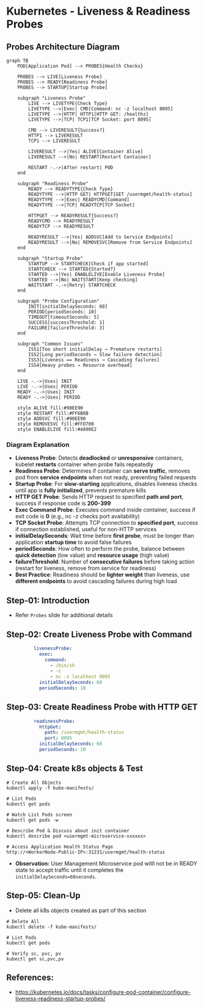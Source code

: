 # Kubernetes - Liveness & Readiness Probes

## Probes Architecture Diagram

```mermaid
graph TB
    POD[Application Pod] --> PROBES{Health Checks}
    
    PROBES --> LIVE[Liveness Probe]
    PROBES --> READY[Readiness Probe]
    PROBES --> STARTUP[Startup Probe]
    
    subgraph "Liveness Probe"
        LIVE --> LIVETYPE{Check Type}
        LIVETYPE -->|Exec| CMD[Command: nc -z localhost 8095]
        LIVETYPE -->|HTTP| HTTP1[HTTP GET: /healthz]
        LIVETYPE -->|TCP| TCP1[TCP Socket: port 8095]
        
        CMD --> LIVERESULT{Success?}
        HTTP1 --> LIVERESULT
        TCP1 --> LIVERESULT
        
        LIVERESULT -->|Yes| ALIVE[Container Alive]
        LIVERESULT -->|No| RESTART[Restart Container]
        
        RESTART -.->|After restart| POD
    end
    
    subgraph "Readiness Probe"
        READY --> READYTYPE{Check Type}
        READYTYPE -->|HTTP GET| HTTPGET[GET /usermgmt/health-status]
        READYTYPE -->|Exec| READYCMD[Command]
        READYTYPE -->|TCP| READYTCP[TCP Socket]
        
        HTTPGET --> READYRESULT{Success?}
        READYCMD --> READYRESULT
        READYTCP --> READYRESULT
        
        READYRESULT -->|Yes| ADDSVC[Add to Service Endpoints]
        READYRESULT -->|No| REMOVESVC[Remove from Service Endpoints]
    end
    
    subgraph "Startup Probe"
        STARTUP --> STARTCHECK[Check if app started]
        STARTCHECK --> STARTED{Started?}
        STARTED -->|Yes| ENABLELIVE[Enable Liveness Probe]
        STARTED -->|No| WAITSTART[Keep checking]
        WAITSTART -.->|Retry| STARTCHECK
    end
    
    subgraph "Probe Configuration"
        INIT[initialDelaySeconds: 60]
        PERIOD[periodSeconds: 10]
        TIMEOUT[timeoutSeconds: 5]
        SUCCESS[successThreshold: 1]
        FAILURE[failureThreshold: 3]
    end
    
    subgraph "Common Issues"
        ISS1[Too short initialDelay → Premature restarts]
        ISS2[Long periodSeconds → Slow failure detection]
        ISS3[Liveness == Readiness → Cascading failures]
        ISS4[Heavy probes → Resource overhead]
    end
    
    LIVE -.->|Uses| INIT
    LIVE -.->|Uses| PERIOD
    READY -.->|Uses| INIT
    READY -.->|Uses| PERIOD
    
    style ALIVE fill:#90EE90
    style RESTART fill:#FF6B6B
    style ADDSVC fill:#90EE90
    style REMOVESVC fill:#FFD700
    style ENABLELIVE fill:#4A90E2
```

### Diagram Explanation

- **Liveness Probe**: Detects **deadlocked** or **unresponsive** containers, kubelet **restarts** container when probe fails repeatedly
- **Readiness Probe**: Determines if container can **serve traffic**, removes pod from **service endpoints** when not ready, preventing failed requests
- **Startup Probe**: For **slow-starting** applications, disables liveness checks until app is **fully initialized**, prevents premature kills
- **HTTP GET Probe**: Sends HTTP request to specified **path and port**, success if response code is **200-399**
- **Exec Command Probe**: Executes command inside container, success if exit code is **0** (e.g., nc -z checks port availability)
- **TCP Socket Probe**: Attempts TCP connection to **specified port**, success if connection established, useful for non-HTTP services
- **initialDelaySeconds**: Wait time before **first probe**, must be longer than application **startup time** to avoid false failures
- **periodSeconds**: How often to perform the probe, balance between **quick detection** (low value) and **resource usage** (high value)
- **failureThreshold**: Number of **consecutive failures** before taking action (restart for liveness, remove from service for readiness)
- **Best Practice**: Readiness should be **lighter weight** than liveness, use **different endpoints** to avoid cascading failures during high load

## Step-01: Introduction
- Refer `Probes` slide for additional details

## Step-02: Create Liveness Probe with Command
```yml
          livenessProbe:
            exec:
              command:
                - /bin/sh
                - -c
                - nc -z localhost 8095
            initialDelaySeconds: 60
            periodSeconds: 10
```

## Step-03: Create Readiness Probe with HTTP GET
```yml
          readinessProbe:
            httpGet:
              path: /usermgmt/health-status
              port: 8095
            initialDelaySeconds: 60
            periodSeconds: 10     
```


## Step-04: Create k8s objects & Test
```
# Create All Objects
kubectl apply -f kube-manifests/

# List Pods
kubectl get pods

# Watch List Pods screen
kubectl get pods -w

# Describe Pod & Discuss about init container
kubectl describe pod <usermgmt-microservice-xxxxxx>

# Access Application Health Status Page
http://<WorkerNode-Public-IP>:31231/usermgmt/health-status
```
- **Observation:** User Management Microservice pod witll not be in READY state to accept traffic until it completes the `initialDelaySeconds=60seconds`. 

## Step-05: Clean-Up
- Delete all k8s objects created as part of this section
```
# Delete All
kubectl delete -f kube-manifests/

# List Pods
kubectl get pods

# Verify sc, pvc, pv
kubectl get sc,pvc,pv
```


## References:
- https://kubernetes.io/docs/tasks/configure-pod-container/configure-liveness-readiness-startup-probes/
